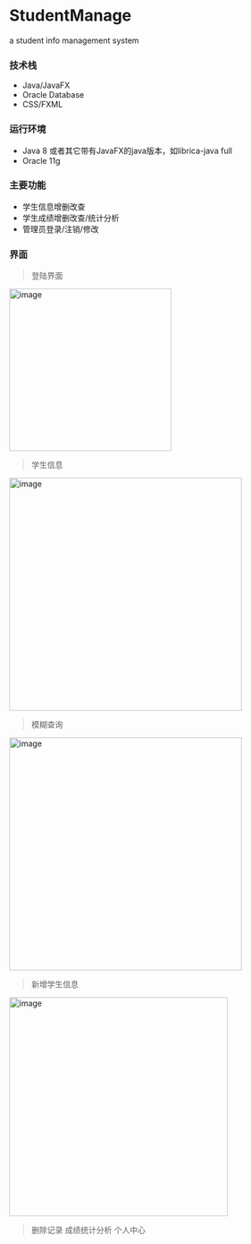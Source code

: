 # StudentManage
a student info management system

### 技术栈
+ Java/JavaFX
+ Oracle Database
+ CSS/FXML

### 运行环境
+ Java 8 或者其它带有JavaFX的java版本，如librica-java full
+ Oracle 11g

### 主要功能
+ 学生信息增删改查
+ 学生成绩增删改查/统计分析
+ 管理员登录/注销/修改

### 界面
> 登陆界面
<img width="290" alt="image" src="https://user-images.githubusercontent.com/60865350/109771732-22df3b80-7c38-11eb-82f8-10b242d5c639.png">

> 学生信息
<img width="416" alt="image" src="https://user-images.githubusercontent.com/60865350/109772073-88332c80-7c38-11eb-9d9c-350d51ac52a5.png">

> 模糊查询
<img width="416" alt="image" src="https://user-images.githubusercontent.com/60865350/109772118-96814880-7c38-11eb-81c2-6a9a39efd077.png">

> 新增学生信息
<img width="391" alt="image" src="https://user-images.githubusercontent.com/60865350/109772264-be70ac00-7c38-11eb-8322-d8ac9f98caab.png">

> 删除记录
> 成绩统计分析
> 个人中心
> 


